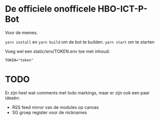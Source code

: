# De officiele onofficele HBO-ICT-P-Bot
Voor de memes.

`yarn install` en `yarn build` om de bot te builden. `yarn start` om te starten  

Voeg wel een static/env/TOKEN.env toe met inhoud:  
```
TOKEN="token"
```  

# TODO
Er zijn heel wat comments met todo markings, maar er zijn ook een paar ideeën:
 - RSS feed mirror van de modules op canvas
 - SG groep register voor de nicknames
